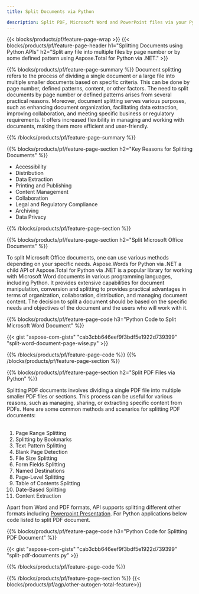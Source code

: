 ```yaml
---
title: Split Documents via Python 

description: Split PDF, Microsoft Word and PowerPoint files via your Python application. Split document by page number or by some predefined pattern.
---
```


{{< blocks/products/pf/feature-page-wrap >}}
{{< blocks/products/pf/feature-page-header h1="Splitting Documents using Python APIs" h2="Split any file into multiple files by page number or by some defined pattern using Aspose.Total for Python via .NET." >}}

{{% blocks/products/pf/feature-page-summary %}}
Document splitting refers to the process of dividing a single document or a large file into multiple smaller documents based on specific criteria. This can be done by page number, defined patterns, content, or other factors. The need to split documents by page number or defined patterns arises from several practical reasons. Moreover, document splitting serves various purposes, such as enhancing document organization, facilitating data extraction, improving collaboration, and meeting specific business or regulatory requirements. It offers increased flexibility in managing and working with documents, making them more efficient and user-friendly.

{{% /blocks/products/pf/feature-page-summary  %}}

{{% blocks/products/pf/feature-page-section  h2="Key Reasons for Splitting Documents" %}}

- Accessibility
- Distribution
- Data Extraction
- Printing and Publishing
- Content Management
- Collaboration
- Legal and Regulatory Compliance
- Archiving
- Data Privacy

{{% /blocks/products/pf/feature-page-section %}}

{{% blocks/products/pf/feature-page-section  h2="Split Microsoft Office Documents" %}}

To split Microsoft Office documents, one can use various methods depending on your specific needs. Aspose.Words for Python via .NET a child API of Aspose.Total for Python via .NET is a popular library for working with Microsoft Word documents in various programming languages, including Python. It provides extensive capabilities for document manipulation, conversion and splitting to provides practical advantages in terms of organization, collaboration, distribution, and managing document content. The decision to split a document should be based on the specific needs and objectives of the document and the users who will work with it.  <br />

{{% blocks/products/pf/feature-page-code h3="Python Code to Split Microsoft Word Document" %}}

{{< gist "aspose-com-gists" "cab3cbb646eef9f3bdf5e1922d739399" "split-word-document-page-wise.py" >}}

{{% /blocks/products/pf/feature-page-code  %}}
{{% /blocks/products/pf/feature-page-section %}}

{{% blocks/products/pf/feature-page-section  h2="Split PDF Files via Python" %}}

Splitting PDF documents involves dividing a single PDF file into multiple smaller PDF files or sections. This process can be useful for various reasons, such as managing, sharing, or extracting specific content from PDFs. Here are some common methods and scenarios for splitting PDF documents:<br /><br />

1. Page Range Splitting
1. Splitting by Bookmarks
1. Text Pattern Splitting
1. Blank Page Detection
1. File Size Splitting
1. Form Fields Splitting
1. Named Destinations
1. Page-Level Splitting
1. Table of Contents Splitting
1. Date-Based Splitting
1. Content Extraction

Apart from Word and PDF formats, API supports splitting different other formats including [Powerpoint Presentation](https://products.aspose.com/total/python-net/split/pptx/). For Python applications below code listed to split PDF document.


{{% blocks/products/pf/feature-page-code h3="Python Code for Splitting PDF Document" %}}

{{< gist "aspose-com-gists" "cab3cbb646eef9f3bdf5e1922d739399" "split-pdf-documents.py" >}}

{{% /blocks/products/pf/feature-page-code  %}}

{{% /blocks/products/pf/feature-page-section %}}
{{< blocks/products/pf/agp/other-autogen-total-feature>}}